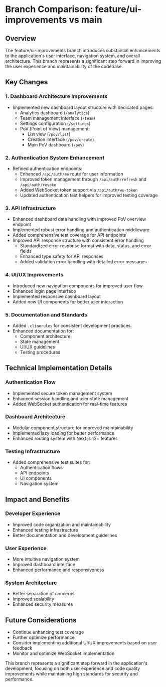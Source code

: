 # Branch Comparison: feature/ui-improvements vs main

## Overview
The feature/ui-improvements branch introduces substantial enhancements to the application's user interface, navigation system, and overall architecture. This branch represents a significant step forward in improving the user experience and maintainability of the codebase.

## Key Changes

### 1. Dashboard Architecture Improvements
- Implemented new dashboard layout structure with dedicated pages:
  - Analytics dashboard (`/analytics`)
  - Team management interface (`/team`)
  - Settings configuration (`/settings`)
  - PoV (Point of View) management:
    - List view (`/pov/list`)
    - Creation interface (`/pov/create`)
    - Main PoV dashboard (`/pov`)
### 2. Authentication System Enhancement
- Refined authentication endpoints:
  - Enhanced `/api/auth/me` route for user information
  - Improved token management through `/api/auth/refresh` and `/api/auth/revoke`
  - Added WebSocket token support via `/api/auth/ws-token`
  - Updated authentication test helpers for improved testing coverage

### 3. API Infrastructure
- Enhanced dashboard data handling with improved PoV overview endpoint
- Implemented robust error handling and authentication middleware
- Added comprehensive test coverage for API endpoints
- Improved API response structure with consistent error handling
  - Standardized error response format with data, status, and error fields
  - Enhanced type safety for API responses
  - Added validation error handling with detailed error messages

### 4. UI/UX Improvements
- Introduced new navigation components for improved user flow
- Enhanced login page interface
- Implemented responsive dashboard layout
- Added new UI components for better user interaction

### 5. Documentation and Standards
- Added `.clinerules` for consistent development practices
- Enhanced documentation for:
  - Component architecture
  - State management
  - UI/UX guidelines
  - Testing procedures

## Technical Implementation Details

### Authentication Flow
- Implemented secure token management system
- Enhanced session handling and user state management
- Added WebSocket authentication for real-time features

### Dashboard Architecture
- Modular component structure for improved maintainability
- Implemented lazy loading for better performance
- Enhanced routing system with Next.js 13+ features

### Testing Infrastructure
- Added comprehensive test suites for:
  - Authentication flows
  - API endpoints
  - UI components
  - Navigation system

## Impact and Benefits

### Developer Experience
- Improved code organization and maintainability
- Enhanced testing infrastructure
- Better documentation and development guidelines

### User Experience
- More intuitive navigation system
- Improved dashboard interface
- Enhanced performance and responsiveness

### System Architecture
- Better separation of concerns
- Improved scalability
- Enhanced security measures

## Future Considerations
- Continue enhancing test coverage
- Further optimize performance
- Consider implementing additional UI/UX improvements based on user feedback
- Monitor and optimize WebSocket implementation

This branch represents a significant step forward in the application's development, focusing on both user experience and code quality improvements while maintaining high standards for security and performance.
